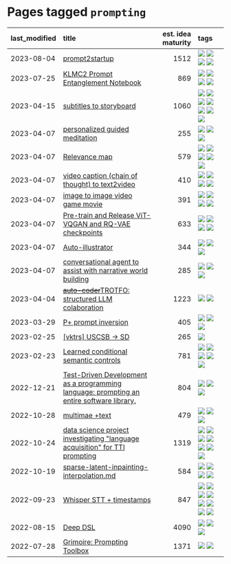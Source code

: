 # Pages tagged `prompting`

|last_modified|title|est. idea maturity|tags
|:---|:---|---:|:---|
|2023-08-04|[prompt2startup](../prompt2startup.md)|1512|[![](https://img.shields.io/badge/tag-animation-ea1833)](../tags/animation.md) [![](https://img.shields.io/badge/tag-experimental-4db4d2)](../tags/experimental.md) [![](https://img.shields.io/badge/tag-prompting-35b163)](../tags/prompting.md) [![](https://img.shields.io/badge/tag-tooling-12f6d5)](../tags/tooling.md)|
|2023-07-25|[KLMC2 Prompt Entanglement Notebook](../klmc2-prompt-entanglement.md)|869|[![](https://img.shields.io/badge/tag-completed-3f9741)](../tags/completed.md) [![](https://img.shields.io/badge/tag-notebook-752fd7)](../tags/notebook.md) [![](https://img.shields.io/badge/tag-prompting-35b163)](../tags/prompting.md) [![](https://img.shields.io/badge/tag-tooling-12f6d5)](../tags/tooling.md)|
|2023-04-15|[subtitles to storyboard](../subtitles-to-storyboard.md)|1060|[![](https://img.shields.io/badge/tag-accessibility-c4c41f)](../tags/accessibility.md) [![](https://img.shields.io/badge/tag-animation-ea1833)](../tags/animation.md) [![](https://img.shields.io/badge/tag-completed-3f9741)](../tags/completed.md) [![](https://img.shields.io/badge/tag-open_source-90446b)](../tags/open_source.md) [![](https://img.shields.io/badge/tag-prompting-35b163)](../tags/prompting.md) [![](https://img.shields.io/badge/tag-tooling-12f6d5)](../tags/tooling.md) [![](https://img.shields.io/badge/tag-wip-c4fb38)](../tags/wip.md)|
|2023-04-07|[personalized guided meditation](../personalized-guided-meditation.md)|255|[![](https://img.shields.io/badge/tag-dataset-9c3a4a)](../tags/dataset.md) [![](https://img.shields.io/badge/tag-experimental-4db4d2)](../tags/experimental.md) [![](https://img.shields.io/badge/tag-prompting-35b163)](../tags/prompting.md)|
|2023-04-07|[Relevance map](../Relevance_map.md)|579|[![](https://img.shields.io/badge/tag-meta-a68128)](../tags/meta.md) [![](https://img.shields.io/badge/tag-prompting-35b163)](../tags/prompting.md) [![](https://img.shields.io/badge/tag-publication-48fb29)](../tags/publication.md) [![](https://img.shields.io/badge/tag-stability-b7fb0)](../tags/stability.md) [![](https://img.shields.io/badge/tag-tooling-12f6d5)](../tags/tooling.md)|
|2023-04-07|[video caption (chain of thought) to text2video](../video_caption_transfer.md)|410|[![](https://img.shields.io/badge/tag-animation-ea1833)](../tags/animation.md) [![](https://img.shields.io/badge/tag-experimental-4db4d2)](../tags/experimental.md) [![](https://img.shields.io/badge/tag-prompting-35b163)](../tags/prompting.md) [![](https://img.shields.io/badge/tag-tooling-12f6d5)](../tags/tooling.md)|
|2023-04-07|[image to image video game movie](../img2img_video_game_movie.md)|391|[![](https://img.shields.io/badge/tag-animation-ea1833)](../tags/animation.md) [![](https://img.shields.io/badge/tag-prompting-35b163)](../tags/prompting.md) [![](https://img.shields.io/badge/tag-tooling-12f6d5)](../tags/tooling.md) [![](https://img.shields.io/badge/tag-wip-c4fb38)](../tags/wip.md)|
|2023-04-07|[Pre-train and Release ViT-VQGAN and RQ-VAE checkpoints](../pretrained_vit-vqgan_checkpoints.md)|633|[![](https://img.shields.io/badge/tag-completed-3f9741)](../tags/completed.md) [![](https://img.shields.io/badge/tag-dataset-9c3a4a)](../tags/dataset.md) [![](https://img.shields.io/badge/tag-prompting-35b163)](../tags/prompting.md) [![](https://img.shields.io/badge/tag-tooling-12f6d5)](../tags/tooling.md)|
|2023-04-07|[Auto-illustrator](../auto-illustrator.md)|344|[![](https://img.shields.io/badge/tag-completed-3f9741)](../tags/completed.md) [![](https://img.shields.io/badge/tag-prompting-35b163)](../tags/prompting.md) [![](https://img.shields.io/badge/tag-tooling-12f6d5)](../tags/tooling.md)|
|2023-04-07|[conversational agent to assist with narrative world building](../world-building-agent.md)|285|[![](https://img.shields.io/badge/tag-dataset-9c3a4a)](../tags/dataset.md) [![](https://img.shields.io/badge/tag-experimental-4db4d2)](../tags/experimental.md) [![](https://img.shields.io/badge/tag-prompting-35b163)](../tags/prompting.md)|
|2023-04-04|[~~auto-coder~~TROTFO: structured LLM colaboration](../auto-coder.md)|1223|[![](https://img.shields.io/badge/tag-prompting-35b163)](../tags/prompting.md) [![](https://img.shields.io/badge/tag-tooling-12f6d5)](../tags/tooling.md)|
|2023-03-29|[P+ prompt inversion](../p_plus_inversion.md)|405|[![](https://img.shields.io/badge/tag-prompting-35b163)](../tags/prompting.md) [![](https://img.shields.io/badge/tag-tooling-12f6d5)](../tags/tooling.md) [![](https://img.shields.io/badge/tag-wip-c4fb38)](../tags/wip.md)|
|2023-02-25|[[vktrs] USCSB -> SD](../vktrs_uscsb_sd.md)|265|[![](https://img.shields.io/badge/tag-prompting-35b163)](../tags/prompting.md)|
|2023-02-23|[Learned conditional semantic controls](../learned-conditional-semantic-controls.md)|781|[![](https://img.shields.io/badge/tag-animation-ea1833)](../tags/animation.md) [![](https://img.shields.io/badge/tag-colab-d5ffe)](../tags/colab.md) [![](https://img.shields.io/badge/tag-experimental-4db4d2)](../tags/experimental.md) [![](https://img.shields.io/badge/tag-prompting-35b163)](../tags/prompting.md) [![](https://img.shields.io/badge/tag-tooling-12f6d5)](../tags/tooling.md)|
|2022-12-21|[Test-Driven Development as a programming language: prompting an entire software library.](../tdd_is_2_op.md)|804|[![](https://img.shields.io/badge/tag-experimental-4db4d2)](../tags/experimental.md) [![](https://img.shields.io/badge/tag-prompting-35b163)](../tags/prompting.md) [![](https://img.shields.io/badge/tag-tooling-12f6d5)](../tags/tooling.md)|
|2022-10-28|[multimae +text](../multimae_w_text.md)|479|[![](https://img.shields.io/badge/tag-experimental-4db4d2)](../tags/experimental.md) [![](https://img.shields.io/badge/tag-prompting-35b163)](../tags/prompting.md) [![](https://img.shields.io/badge/tag-text-b3194)](../tags/text.md)|
|2022-10-24|[data science project investigating "language acquisition" for TTI prompting](../tti_language_aqcuisition.md)|1319|[![](https://img.shields.io/badge/tag-alignment-e839f4)](../tags/alignment.md) [![](https://img.shields.io/badge/tag-dataset-9c3a4a)](../tags/dataset.md) [![](https://img.shields.io/badge/tag-experimental-4db4d2)](../tags/experimental.md) [![](https://img.shields.io/badge/tag-prompting-35b163)](../tags/prompting.md) [![](https://img.shields.io/badge/tag-publication-48fb29)](../tags/publication.md) [![](https://img.shields.io/badge/tag-publicgood-b4243e)](../tags/publicgood.md) [![](https://img.shields.io/badge/tag-stability-b7fb0)](../tags/stability.md)|
|2022-10-19|[sparse-latent-inpainting-interpolation.md](../sparse-latent-inpainting-interpolation.md)|584|[![](https://img.shields.io/badge/tag-animation-ea1833)](../tags/animation.md) [![](https://img.shields.io/badge/tag-prompting-35b163)](../tags/prompting.md) [![](https://img.shields.io/badge/tag-tooling-12f6d5)](../tags/tooling.md) [![](https://img.shields.io/badge/tag-wip-c4fb38)](../tags/wip.md)|
|2022-09-23|[Whisper STT + timestamps](../whisper-stt-plus-timestamps.md)|847|[![](https://img.shields.io/badge/tag-colab-d5ffe)](../tags/colab.md) [![](https://img.shields.io/badge/tag-dataset-9c3a4a)](../tags/dataset.md) [![](https://img.shields.io/badge/tag-experimental-4db4d2)](../tags/experimental.md) [![](https://img.shields.io/badge/tag-meta-a68128)](../tags/meta.md) [![](https://img.shields.io/badge/tag-prompting-35b163)](../tags/prompting.md) [![](https://img.shields.io/badge/tag-publicgood-b4243e)](../tags/publicgood.md) [![](https://img.shields.io/badge/tag-stability-b7fb0)](../tags/stability.md) [![](https://img.shields.io/badge/tag-tooling-12f6d5)](../tags/tooling.md)|
|2022-08-15|[Deep DSL](../multistage-unsupervised-deep-DSL-learning-from-prompts-data.md)|4090|[![](https://img.shields.io/badge/tag-experimental-4db4d2)](../tags/experimental.md) [![](https://img.shields.io/badge/tag-prompting-35b163)](../tags/prompting.md) [![](https://img.shields.io/badge/tag-tooling-12f6d5)](../tags/tooling.md)|
|2022-07-28|[Grimoire: Prompting Toolbox](../grimoire.md)|1371|[![](https://img.shields.io/badge/tag-prompting-35b163)](../tags/prompting.md) [![](https://img.shields.io/badge/tag-tooling-12f6d5)](../tags/tooling.md)|